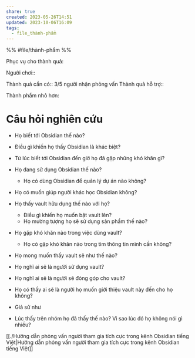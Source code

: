 ```yaml
---
share: true
created: 2023-05-26T14:51
updated: 2023-10-06T16:09
tags:
  - file_thành-phẩm
---
```


%%
#file/thành-phẩm
%%

Phục vụ cho thành quả:

Người chơi:: 

Thành quả cần có:: 3/5 người nhận phỏng vấn
Thành quả hỗ trợ::

Thành phẩm nhỏ hơn:


# Câu hỏi nghiên cứu
- Họ biết tới Obsidian thế nào?
- Điều gì khiến họ thấy Obsidian là khác biệt?
- Từ lúc biết tới Obsidian đến giờ họ đã gặp những khó khăn gì?
- Họ đang sử dụng Obsidian thế nào?
	- Họ có dùng Obsidian để quản lý dự án nào không?
- Họ có muốn giúp người khác học Obsidian không? 

- Họ thấy vault hữu dụng thế nào với họ? 
	- Điều gì khiến họ muốn bật vault lên?
	- Họ mường tượng họ sẽ sử dụng sản phẩm thế nào?

- Họ gặp khó khăn nào trong việc dùng vault?
	- Họ có gặp khó khăn nào trong tìm thông tin mình cần không?

- Họ mong muốn thấy vault sẽ như thế nào?
- Họ nghĩ ai sẽ là người sử dụng vault?
- Họ nghĩ ai sẽ là người sẽ đóng góp cho vault?
- Họ có thấy ai sẽ là người họ muốn giới thiệu vault này đến cho họ không?
- Giả sử như

- Lúc thấy trên nhóm họ đã thấy thế nào? Vì sao lúc đó họ không nói gì nhiều?

[[./Hướng dẫn phỏng vấn người tham gia tích cực trong kênh Obsidian tiếng Việt|Hướng dẫn phỏng vấn người tham gia tích cực trong kênh Obsidian tiếng Việt]]
